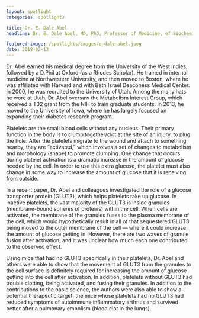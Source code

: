 ```yaml
---
layout: spotlight
categories: spotlights

title: Dr. E. Dale Abel
headline: Dr. E. Dale Abel, MD, PhD, Professor of Medicine, of Biochemistry, and of Biomedical Engineering (University of Iowa). <p> In addition to these three professorships, Dr. Abel is also the Chair of the Department of Internal Medicine, Director of the Division of Endocrinology & Metabolism, the John B. Stokes III Chair in Diabetes Research and the François M. Abboud Chair in Internal Medicine.

featured-image: /spotlights/images/e-dale-abel.jpeg
date: 2018-02-13
---
```


Dr. Abel earned his medical degree from the University of the West Indies, followed by a D.Phil at Oxford (as a Rhodes Scholar). He trained in internal medicine at Northwestern University, and then moved to Boston, where he was affiliated with Harvard and with Beth Israel Deaconess Medical Center. In 2000, he was recruited to the University of Utah. Among the many hats he wore at Utah, Dr. Abel oversaw the Metabolism Interest Group, which received a T32 grant from the NIH to train graduate students. In 2013, he moved to the University of Iowa, where he has largely focused on expanding their diabetes research program.

Platelets are the small blood cells without any nucleus. Their primary function in the body is to clump together/clot at the site of an injury, to plug the hole. After the platelets migrate to the wound and attach to something nearby, they are “activated,” which involves a set of changes to metabolism and morphology (shape) to promote clumping. One change that occurs during platelet activation is a dramatic increase in the amount of glucose needed by the cell. In order to use this extra glucose, the platelet must also change in some way to increase the amount of glucose that it is receiving from outside.

In a recent paper, Dr. Abel and colleagues investigated the role of a glucose transporter protein (GLUT3), which helps platelets take up glucose. In inactive platelets, the vast majority of the GLUT3 is inside granules (membrane-bound spheres of proteins) within the cell. When cells are activated, the membrane of the granules fuses to the plasma membrane of the cell, which would hypothetically result in all of that sequestered GLUT3 being moved to the outer membrane of the cell — where it could increase the amount of glucose getting in. However, there are two waves of granule fusion after activation, and it was unclear how much each one contributed to the observed effect.

Using mice that had no GLUT3 specifically in their platelets, Dr. Abel and others were able to show that the movement of GLUT3 from the granules to the cell surface is definitely required for increasing the amount of glucose getting into the cell after activation. In addition, platelets without GLUT3 had trouble clotting, being activated, and fusing their granules. In addition to the contributions to the basic science, the authors were also able to show a potential therapeutic target: the mice whose platelets had no GLUT3 had reduced symptoms of autoimmune inflammatory arthritis and survived better after a pulmonary embolism (blood clot in the lungs).